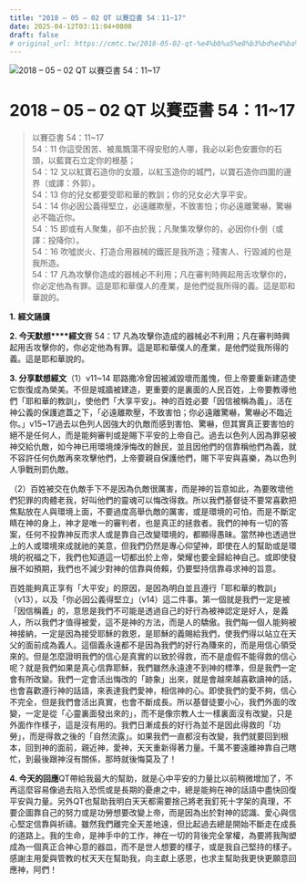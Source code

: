 ```yaml
---
title: "2018 – 05 – 02 QT 以賽亞書 54：11~17"
date: 2025-04-12T03:11:04+0800
draft: false
# original_url: https://cmtc.tw/2018-05-02-qt-%e4%bb%a5%e8%b3%bd%e4%ba%9e%e6%9b%b8-54%ef%bc%9a1117
---
```


![2018 – 05 – 02 QT 以賽亞書 54：11~17](/images/qt.jpg   "2018 – 05 – 02 QT 以賽亞書 54：11~17")

# 2018 – 05 – 02 QT 以賽亞書 54：11~17

> 以賽亞書 54：11~17  
> 54：11 你這受困苦、被風飄蕩不得安慰的人哪，我必以彩色安置你的石頭，以藍寶石立定你的根基；  
> 54：12 又以紅寶石造你的女牆，以紅玉造你的城門，以寶石造你四圍的邊界（或譯：外郭）。  
> 54：13 你的兒女都要受耶和華的教訓；你的兒女必大享平安。  
> 54：14 你必因公義得堅立，必遠離欺壓，不致害怕；你必遠離驚嚇，驚嚇必不臨近你。  
> 54：15 即或有人聚集，卻不由於我；凡聚集攻擊你的，必因你仆倒（或譯：投降你）。  
> 54：16 吹噓炭火、打造合用器械的鐵匠是我所造；殘害人、行毀滅的也是我所造。  
> 54：17 凡為攻擊你造成的器械必不利用；凡在審判時興起用舌攻擊你的，你必定他為有罪。這是耶和華僕人的產業，是他們從我所得的義。這是耶和華說的。

**1.** **經文誦讀**

**2. 今天默想****經文**賽 54：17 凡為攻擊你造成的器械必不利用；凡在審判時興起用舌攻擊你的，你必定他為有罪。這是耶和華僕人的產業，是他們從我所得的義。這是耶和華說的。

**3. 分享默想經文**（1）v11~14 耶路撒冷曾因被滅毀壞而羞愧，但上帝要重新建造使它恢復成為榮美。不但是城牆被建造，更重要的是裏面的人民百姓，上帝要教導他們「耶和華的教訓」，使他們「大享平安」。神的百姓必要「因信被稱為義」，活在神公義的保護遮蓋之下，「必遠離欺壓，不致害怕；你必遠離驚嚇，驚嚇必不臨近你。」v15~17過去以色列人因強大的仇敵而感到害怕、驚嚇，但其實真正要害怕的絕不是任何人，而是能夠審判或是賜下平安的上帝自己。過去以色列人因為罪惡被神交給仇敵，如今神已用環境煉淨悔改的餘民，並且因他們的信靠稱他們為義，就不容許任何仇敵再來攻擊他們，上帝要親自保護他們，賜下平安與喜樂，為以色列人爭戰刑罰仇敵。

（2）百姓被交在仇敵手下不是因為仇敵很厲害，而是神的旨意如此，為要敗壞他們犯罪的肉體老我，好叫他們的靈魂可以悔改得救。所以我們基督徒不要常喜歡把焦點放在人與環境上面，不要過度高舉仇敵的厲害，或是環境的可怕，而是不斷定睛在神的身上，神才是唯一的審判者，也是真正的拯救者。我們的神有一切的答案，任何不投靠神反而求人或是靠自己改變環境的，都顯得愚昧。當然神也透過世上的人或環境來成就祂的美意，但我們仍然是專心仰望神，即使在人的幫助或是環境的祝福之下，我們也知道這一切都出於上帝，榮耀也要全歸給神自己。或即使發展不如預期，我們也不減少對神的信靠與倚賴，仍要堅持信靠尋求神的旨意。

百姓能夠真正享有「大平安」的原因，是因為明白並且遵行「耶和華的教訓」（v13），以及「你必因公義得堅立」（v14）這二件事。第一個就是我們一定是被「因信稱義」的，意思是我們不可能是透過自己的好行為被神認定是好人，是義人，所以我們才值得被愛，這不是神的方法，而是人的驕傲。我們每一個人能夠被神接納，一定是因為接受耶穌的救恩，是耶穌的義賜給我們，使我們得以站立在天父的面前成為義人。這個義永遠都不是因為我們的好行為賺來的，而是用信心領受來的。但是怎麼證明我們的信心是真實的以致於得救，而不是虛假不能得救的信心呢？就是我們如果是真心信靠耶穌，我們雖然永遠達不到神的標準，但是我們一定會有所改變。我們一定會活出悔改的「跡象」出來，就是會越來越喜歡讀神的話，也會喜歡遵行神的話語，來表達我們愛神，相信神的心。即使我們的愛不夠，信心不完全，但是我們會活出真實，也會不斷成長。所以基督徒要小心，我們外面的改變，一定是從「心靈裏面發出來的」，而不是像宗教人士一樣裏面沒有改變，只是外面作作樣子，這是沒有用的。我們日漸成長的好行為並不是因此得救的「功勞」，而是得救之後的「自然流露」。如果我們一直都沒有改變，我們就要回到根本，回到神的面前，親近神，愛神，天天重新得著力量。千萬不要遠離神靠自己瞎忙，到最後跟神沒有關係，那時就後悔莫及了！

**4. 今天的回應**QT帶給我最大的幫助，就是心中平安的力量比以前稍微增加了，不再這麼容易像過去陷入恐慌或是長期的憂慮之中，總是能夠在神的話語中盡快回復平安與力量。另外QT也幫助我明白天天都需要捨己將老我釘死十字架的真理，不要企圖靠自己的努力或是功勞想要改變上帝，而是因為出於對神的認識、愛心與信心堅定信靠與祈禱。雖然我們離完全天差地遠，但比起過去總是開始不斷走在成長的道路上。我的生命，是神手中的工作，神在一切的背後完全掌權，為要將我陶塑成為一個真正合神心意的器皿，而不是世人想要的樣子，或是我自己堅持的樣子。感謝主用愛與管教的杖天天在幫助我，向主獻上感恩，也求主幫助我更快更願意回應神，阿們！